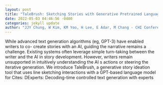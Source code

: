 ```yaml
--- 
layout: post 
title: "TaleBrush: Sketching Stories with Generative Pretrained Language Models" 
date: 2022-05-03 04:46:56 -0400 
categories: jekyll update 
author: "JJY Chung, W Kim, KM Yoo, H Lee, E Adar, M Chang - CHI Conference on Human , 2022" 
--- 
```

While advanced text generation algorithms (eg, GPT-3) have enabled writers to co- create stories with an AI, guiding the narrative remains a challenge. Existing systems often leverage simple turn-taking between the writer and the AI in story development. However, writers remain unsupported in intuitively understanding the AI s actions or steering the iterative generation. We introduce TaleBrush, a generative story ideation tool that uses line sketching interactions with a GPT-based language model for Cites: DExperts: Decoding-time controlled text generation with experts